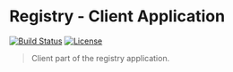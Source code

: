 # Registry - Client Application

[![Build Status](https://travis-ci.org/ds-wizard/registry-client.svg?branch=master)](https://travis-ci.org/ds-wizard/registry-client)
[![License](https://img.shields.io/badge/license-Apache%202-blue.svg)](LICENSE)

> Client part of the registry application.
